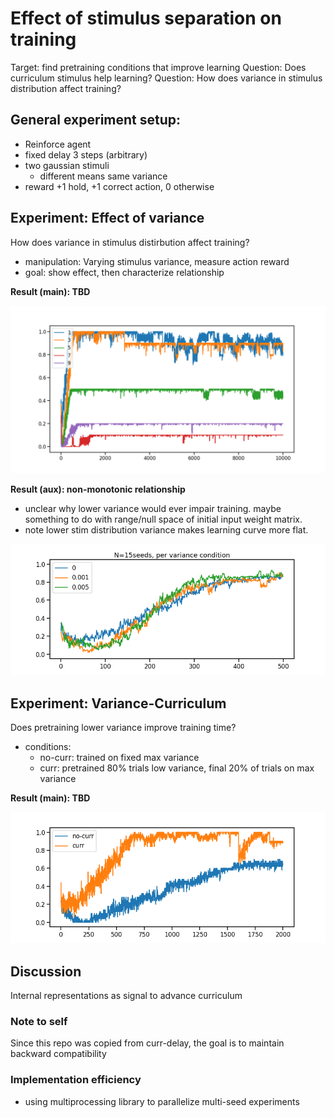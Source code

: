# Effect of stimulus separation on training
Target: find pretraining conditions that improve learning 
Question: Does curriculum stimulus help learning?
Question: How does variance in stimulus distribution affect training?


## General experiment setup:
- Reinforce agent
- fixed delay 3 steps (arbitrary)
- two gaussian stimuli
  - different means same variance
- reward +1 hold, +1 correct action, 0 otherwise


## Experiment: Effect of variance
How does variance in stimulus distirbution affect training?
- manipulation: Varying stimulus variance, measure action reward
- goal: show effect, then characterize relationship

**Result (main): TBD**

![exp-delay-result](figures/delaylen.png)

**Result (aux): non-monotonic relationship**
- unclear why lower variance would ever impair training. maybe something to do with range/null space of initial input weight matrix.
- note lower stim distribution variance makes learning curve more flat.

![exp-delay-result](figures/stimvar-aux1.png)

## Experiment: Variance-Curriculum
Does pretraining lower variance improve training time?
- conditions:
  - no-curr: trained on fixed max variance
  - curr: pretrained 80% trials low variance, final 20% of trials on max variance

**Result (main): TBD**

![exp-delay-result](figures/delay-curriculum.png)

## Discussion
Internal representations as signal to advance curriculum

### Note to self
Since this repo was copied from curr-delay, the goal is to maintain backward compatibility

### Implementation efficiency
- using multiprocessing library to parallelize multi-seed experiments  